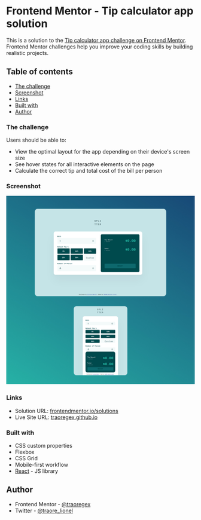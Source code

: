 # Frontend Mentor - Tip calculator app solution

This is a solution to the [Tip calculator app challenge on Frontend Mentor](https://www.frontendmentor.io/challenges/tip-calculator-app-ugJNGbJUX). Frontend Mentor challenges help you improve your coding skills by building realistic projects.

## Table of contents

  - [The challenge](#the-challenge)
  - [Screenshot](#screenshot)
  - [Links](#links)
  - [Built with](#built-with)
- [Author](#author)


### The challenge

Users should be able to:

- View the optimal layout for the app depending on their device's screen size
- See hover states for all interactive elements on the page
- Calculate the correct tip and total cost of the bill per person

### Screenshot

![](./screenshot.jpg)


### Links

- Solution URL: [frontendmentor.io/solutions](https://www.frontendmentor.io/solutions/responsive-tip-calculator-using-react-sass-flexbox-and-grid-Je9DH9hrb)
- Live Site URL: [traoregex.github.io](https://traoregex.github.io/tip-calculator-fm/)


### Built with

- CSS custom properties
- Flexbox
- CSS Grid
- Mobile-first workflow
- [React](https://reactjs.org/) - JS library


## Author

- Frontend Mentor - [@traoregex](https://www.frontendmentor.io/profile/traoregex)
- Twitter - [@traore_lionel](https://www.twitter.com/yourusername)

